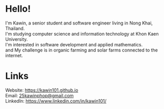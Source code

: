 # Hello!
I'm Kawin, a senior student and software engineer living in Nong Khai, Thailand. \
I'm studying computer science and information technology at Khon Kaen University. \
I'm interested in software development and applied mathematics. \
and My challenge is in organic farming and solar farms connected to the internet.
# Links
Website: https://kawin101.github.io \
Email: 25kawinphop@gmail.com \
LinkedIn: https://www.linkedin.com/in/kawin101/  
